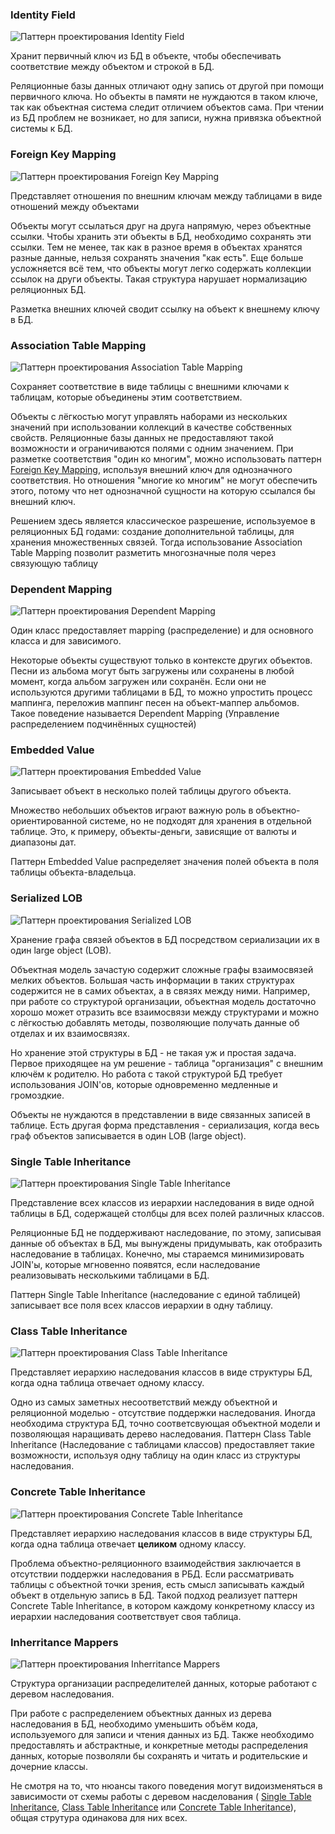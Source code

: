 ### Identity Field

![Паттерн проектирования Identity Field](.object-relational-structural-images/identity-field.gif)

Хранит первичный ключ из БД в объекте, чтобы обеспечивать соответствие между объектом и строкой в БД.

Реляционные базы данных отличают одну запись от другой при  помощи первичного ключа. Но объекты в памяти не нуждаются в таком ключе, так как объектная система следит отличием объектов сама. При чтении из  БД проблем не возникает, но для записи, нужна привязка объектной системы к БД.


### Foreign Key Mapping

![Паттерн проектирования Foreign Key Mapping](.object-relational-structural-images/foreign-key-mapping.gif)

Представляет отношения по внешним ключам между таблицами в виде отношений между объектами

Объекты могут ссылаться друг на друга напрямую, через объектные  ссылки. Чтобы хранить эти объекты в БД, необходимо сохранять эти ссылки. Тем не менее, так как в разное время в объектах хранятся разные данные, нельзя  сохранять значения "как есть". Еще больше усложняется всё тем, что  объекты могут легко содержать коллекции ссылок на други объекты. Такая структура нарушает нормализацию реляционных БД.

Разметка внешних ключей сводит ссылку на объект к внешнему ключу в БД.


### Association Table Mapping

![Паттерн проектирования Association Table Mapping](.object-relational-structural-images/association-table-mapping.gif)

Сохраняет соответствие в виде таблицы с внешними ключами к таблицам, которые объединены этим соответствием.

Объекты с лёгкостью могут управлять наборами из нескольких значений  при использовании коллекций в качестве собственных свойств. Реляционные  базы данных не предоставляют такой возможности и ограничиваются полями с одним значением. При разметке соответствия "один ко многим", можно использовать паттерн [Foreign Key Mapping](http://design-pattern.ru/patterns/foreign-key-mapping.html), используя внешний ключ для однозначного соответствия. Но отношения  "многие ко многим" не могут обеспечить этого, потому что нет однозначной сущности на которую ссылался бы внешний ключ.

Решением здесь является классическое разрешение, используемое в  реляционных БД годами: создание дополнительной таблицы, для хранения множественных связей. Тогда использование Association Table Mapping позволит разметить многозначные поля через связующую таблицу


### Dependent Mapping

![Паттерн проектирования Dependent Mapping](.object-relational-structural-images/dependent-mapping.gif)

Один класс предоставляет mapping (распределение) и для основного класса и для зависимого.

Некоторые объекты существуют только в контексте других объектов.  Песни из альбома могут быть загружены или сохранены в любой момент,  когда альбом загружен или сохранён. Если они не используются другими  таблицами в БД, то можно упростить процесс маппинга, переложив маппинг  песен на объект-маппер альбомов. Такое поведение называется Dependent Mapping (Управление распределением подчинённых сущностей)


### Embedded Value

![Паттерн проектирования Embedded Value](.object-relational-structural-images/embedded-value.gif)

Записывает объект в несколько полей таблицы другого объекта.

Множество небольших объектов играют важную роль в  объектно-ориентированной системе, но не подходят для хранения в  отдельной таблице. Это, к примеру, объекты-деньги, зависящие от валюты и диапазоны дат.

Паттерн Embedded Value распределяет значения полей объекта в поля таблицы объекта-владельца.


### Serialized LOB

![Паттерн проектирования Serialized LOB](.object-relational-structural-images/serialized-lob.gif)

Хранение графа связей объектов в БД посредством сериализации их в один large object (LOB).

Объектная модель зачастую содержит сложные графы взаимосвязей мелких  объектов. Большая часть информации в таких структурах содержится не в самих объектах, а в связях между ними. Например, при работе со  структурой организации, объектная модель достаточно хорошо может  отразить все взаимосвязи между структурами и можно с лёгкостью добавлять методы, позволяющие получать данные об отделах и их взаимосвязях.

Но хранение этой структуры в БД - не такая уж и простая задача.  Первое приходящее на ум решение - таблица "организация" с внешним ключём к родителю. Но работа с такой структурой БД требует использования JOIN'ов, которые одновременно медленные и громоздкие.

Объекты не нуждаются в представлении в виде связанных записей в  таблице. Есть другая форма представления - сериализация, когда весь граф объектов записывается в один LOB (large object).


### Single Table Inheritance

![Паттерн проектирования Single Table Inheritance](.object-relational-structural-images/single-table-inheritance.gif)

Представление всех классов из иерархии наследования в виде одной таблицы в БД, содержащей столбцы для всех полей различных классов.

Реляционные БД не поддерживают наследование, по этому, записывая  данные об объектах в БД, мы вынуждены придумывать, как отобразить наследование в таблицах. Конечно, мы стараемся минимизировать JOIN'ы,  которые мгновенно появятся, если наследование реализовывать несколькими  таблицами в БД. 

Паттерн Single Table Inheritance (наследование с единой таблицей) записывает все поля всех классов иерархии в одну таблицу.


### Class Table Inheritance

![Паттерн проектирования Class Table Inheritance](.object-relational-structural-images/class-table-inheritance.gif)

Представляет иерархию наследования классов в виде структуры БД, когда одна таблица отвечает одному классу.

Одно из самых заметных несоответствий между объектной и реляционной  моделью - отсутствие поддержки наследования. Иногда необходима  структура БД, точно соответсвующая объектной модели и позволяющая  наращивать дерево наследования. Паттерн Class Table Inheritance (Наследование с таблицами классов) предоставляет такие возможности,  используя одну таблицу на один класс из структуры наследования.


### Concrete Table Inheritance

![Паттерн проектирования Concrete Table Inheritance](.object-relational-structural-images/concrete-table-inheritance.gif)

Представляет иерархию наследования классов в виде структуры БД, когда одна таблица отвечает **целиком** одному классу.

Проблема объектно-реляционного взаимодействия заключается в  отсутствии поддержки наследования в РБД. Если рассматривать таблицы с  объектной точки зрения, есть смысл записывать каждый объект в отдельную  запись в БД. Такой подход реализует паттерн Concrete Table Inheritance, в котором каждому конкретному классу из иерархии наследования соответствует своя таблица.


### Inherritance Mappers

![Паттерн проектирования Inherritance Mappers](.object-relational-structural-images/inheritance-mappers.gif)

Структура организации распределителей данных, которые работают с деревом наследования.

При работе с распределением объектных данных из дерева наследования в БД, необходимо уменьшить объём кода, используемого для записи и чтения  данных из БД. Также необходимо предоставлять и абстрактные, и конкретные методы распределения данных, которые позволяли бы сохранять и читать и  родительские и дочерние классы.

Не смотря на то, что нюансы такого поведения могут видоизменяться в зависимости от схемы работы с деревом насделования ( [Single Table Inheritance](http://design-pattern.ru/patterns/single-table-inheritance.html), [Class Table Inheritance](http://design-pattern.ru/patterns/class-table-inheritance.html) или [Concrete Table Inheritance](http://design-pattern.ru/patterns/concrete-table-inheritance.html)), общая струтура одинакова для них всех.
